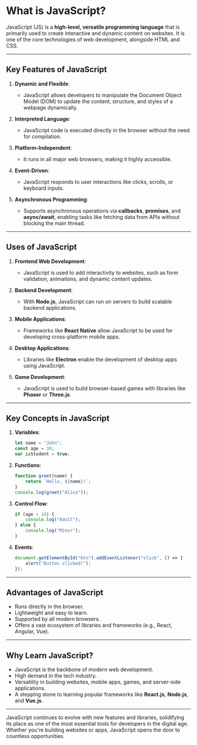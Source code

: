 # What is JavaScript?

JavaScript (JS) is a **high-level, versatile programming language** that is primarily used to create interactive and dynamic content on websites. It is one of the core technologies of web development, alongside HTML and CSS.

---

## **Key Features of JavaScript**

1. **Dynamic and Flexible**:
   - JavaScript allows developers to manipulate the Document Object Model (DOM) to update the content, structure, and styles of a webpage dynamically.

2. **Interpreted Language**:
   - JavaScript code is executed directly in the browser without the need for compilation.

3. **Platform-Independent**:
   - It runs in all major web browsers, making it highly accessible.

4. **Event-Driven**:
   - JavaScript responds to user interactions like clicks, scrolls, or keyboard inputs.

5. **Asynchronous Programming**:
   - Supports asynchronous operations via **callbacks**, **promises**, and **async/await**, enabling tasks like fetching data from APIs without blocking the main thread.

---

## **Uses of JavaScript**

1. **Frontend Web Development**:
   - JavaScript is used to add interactivity to websites, such as form validation, animations, and dynamic content updates.

2. **Backend Development**:
   - With **Node.js**, JavaScript can run on servers to build scalable backend applications.

3. **Mobile Applications**:
   - Frameworks like **React Native** allow JavaScript to be used for developing cross-platform mobile apps.

4. **Desktop Applications**:
   - Libraries like **Electron** enable the development of desktop apps using JavaScript.

5. **Game Development**:
   - JavaScript is used to build browser-based games with libraries like **Phaser** or **Three.js**.

---

## **Key Concepts in JavaScript**

1. **Variables**:
   ```javascript
   let name = "John";
   const age = 30;
   var isStudent = true;
   ```

2. **Functions**:
   ```javascript
   function greet(name) {
       return `Hello, ${name}!`;
   }
   console.log(greet("Alice"));
   ```

3. **Control Flow**:
   ```javascript
   if (age > 18) {
       console.log("Adult");
   } else {
       console.log("Minor");
   }
   ```

4. **Events**:
   ```javascript
   document.getElementById("btn").addEventListener("click", () => {
       alert("Button clicked!");
   });
   ```

---

## **Advantages of JavaScript**

- Runs directly in the browser.
- Lightweight and easy to learn.
- Supported by all modern browsers.
- Offers a vast ecosystem of libraries and frameworks (e.g., React, Angular, Vue).

---

## **Why Learn JavaScript?**

- JavaScript is the backbone of modern web development.
- High demand in the tech industry.
- Versatility in building websites, mobile apps, games, and server-side applications.
- A stepping stone to learning popular frameworks like **React.js**, **Node.js**, and **Vue.js**.

---

JavaScript continues to evolve with new features and libraries, solidifying its place as one of the most essential tools for developers in the digital age. Whether you're building websites or apps, JavaScript opens the door to countless opportunities.


